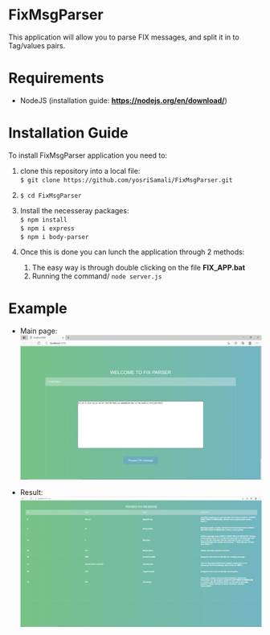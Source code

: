# FixMsgParser

This application will allow you to parse FIX messages, and split it in to Tag/values pairs. 

# Requirements
* NodeJS (installation guide: **https://nodejs.org/en/download/**)


# Installation Guide
To install FixMsgParser application you need to: 
1. clone this repository into a local file:<br/>
`$ git clone https://github.com/yosriSamali/FixMsgParser.git`

2. `$ cd FixMsgParser`

3. Install the necesseray packages:<br/>
`$ npm install` <br/>
`$ npm i express` <br/>
`$ npm i body-parser`

4. Once this is done you can lunch the application through 2 methods:<br/>
   1. The easy way is through double clicking on the file **FIX_APP.bat**<br/>
   2. Running the command/ `node server.js`

# Example
* Main page: 
![](views/Fix-message.PNG)

* Result:
![](views/capture2.PNG)
